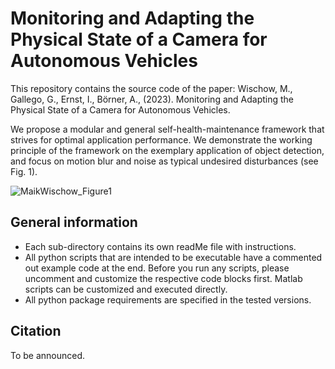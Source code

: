 # Monitoring and Adapting the Physical State of a Camera for Autonomous Vehicles

This repository contains the source code of the paper:
Wischow, M., Gallego, G., Ernst, I., Börner, A., (2023). Monitoring and Adapting the Physical State of a Camera for Autonomous Vehicles.

We propose a modular and general self-health-maintenance framework that strives for optimal application performance. 
We demonstrate the working principle of the framework on the exemplary application of object detection, and focus on motion blur and noise as typical undesired disturbances (see Fig. 1).

![MaikWischow_Figure1](https://user-images.githubusercontent.com/93527304/207606237-2ed213b7-7aab-4958-9e10-06eb6cd14797.png)

## General information
- Each sub-directory contains its own readMe file with instructions.
- All python scripts that are intended to be executable have a commented out example code at the end. Before you run any scripts, please uncomment and customize the respective code blocks first. Matlab scripts can be customized and executed directly.
- All python package requirements are specified in the tested versions.

## Citation
To be announced.
